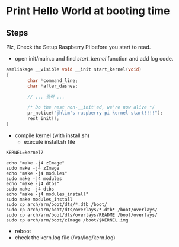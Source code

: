 <link rel="stylesheet" type="text/css" media="all" href="https://shlomo90.github.io/homepage.css" />

# Print Hello World at booting time

## Steps

<aside class="notice">
Plz, Check the Setup Raspberry Pi before you start to read.
</aside>

* open init/main.c and find *start_kernel* function and add log code.
```c
asmlinkage __visible void __init start_kernel(void)
{
        char *command_line;
        char *after_dashes;

        // ... 중략 ...

        /* Do the rest non-__init'ed, we're now alive */
        pr_notice("jhlim's raspberry pi kernel start!!!!");
        rest_init();
}
```
* compile kernel (with install.sh)
    * execute install.sh file

```
KERNEL=kernel7

echo "make -j4 zImage"
sudo make -j4 zImage
echo "make -j4 modules"
sudo make -j4 modules
echo "make -j4 dtbs"
sudo make -j4 dtbs
echo "make -j4 modules_install"
sudo make modules_install
sudo cp arch/arm/boot/dts/*.dtb /boot/
sudo cp arch/arm/boot/dts/overlays/*.dtb* /boot/overlays/
sudo cp arch/arm/boot/dts/overlays/README /boot/overlays/
sudo cp arch/arm/boot/zImage /boot/$KERNEL.img
```

* reboot
* check the kern.log file (/var/log/kern.log)
